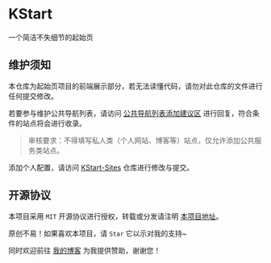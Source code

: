 # KStart

一个简洁不失细节的起始页

## 维护须知

本仓库为起始页项目的前端展示部分，若无法读懂代码，请勿对此仓库的文件进行任何提交修改。

若要参与维护公共导航列表，请访问 [公共导航列表添加建议区](https://github.com/Dreamer-Paul/KStart/issues/1) 进行回复，符合条件的站点将会进行收录。

> 审核要求：不得填写私人类（个人网站、博客等）站点，仅允许添加公共服务类站点。

添加个人配置，请访问 [KStart-Sites](https://github.com/Dreamer-Paul/KStart-Sites) 仓库进行修改与提交。

## 开源协议

本项目采用 `MIT` 开源协议进行授权，转载或分发请注明 [本项目地址](https://github.com/Dreamer-Paul/KStart)。

原创不易！如果喜欢本项目，请 `Star` 它以示对我的支持~

同时欢迎前往 [我的博客](https://paul.ren/donate) 为我提供赞助，谢谢您！
